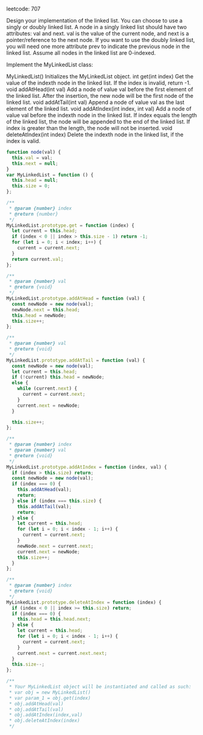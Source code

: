 leetcode: 707

Design your implementation of the linked list. You can choose to use a singly or doubly linked list.
A node in a singly linked list should have two attributes: val and next. val is the value of the current node, and next is a pointer/reference to the next node.
If you want to use the doubly linked list, you will need one more attribute prev to indicate the previous node in the linked list. Assume all nodes in the linked list are 0-indexed.

Implement the MyLinkedList class:

MyLinkedList() Initializes the MyLinkedList object.
int get(int index) Get the value of the indexth node in the linked list. If the index is invalid, return -1.
void addAtHead(int val) Add a node of value val before the first element of the linked list. After the insertion, the new node will be the first node of the linked list.
void addAtTail(int val) Append a node of value val as the last element of the linked list.
void addAtIndex(int index, int val) Add a node of value val before the indexth node in the linked list. If index equals the length of the linked list, the node will be appended to the end of the linked list. If index is greater than the length, the node will not be inserted.
void deleteAtIndex(int index) Delete the indexth node in the linked list, if the index is valid.

```js
function node(val) {
  this.val = val;
  this.next = null;
}
var MyLinkedList = function () {
  this.head = null;
  this.size = 0;
};

/**
 * @param {number} index
 * @return {number}
 */
MyLinkedList.prototype.get = function (index) {
  let current = this.head;
  if (index < 0 || index > this.size - 1) return -1;
  for (let i = 0; i < index; i++) {
    current = current.next;
  }
  return current.val;
};

/**
 * @param {number} val
 * @return {void}
 */
MyLinkedList.prototype.addAtHead = function (val) {
  const newNode = new node(val);
  newNode.next = this.head;
  this.head = newNode;
  this.size++;
};

/**
 * @param {number} val
 * @return {void}
 */
MyLinkedList.prototype.addAtTail = function (val) {
  const newNode = new node(val);
  let current = this.head;
  if (!current) this.head = newNode;
  else {
    while (current.next) {
      current = current.next;
    }
    current.next = newNode;
  }

  this.size++;
};

/**
 * @param {number} index
 * @param {number} val
 * @return {void}
 */
MyLinkedList.prototype.addAtIndex = function (index, val) {
  if (index > this.size) return;
  const newNode = new node(val);
  if (index === 0) {
    this.addAtHead(val);
    return;
  } else if (index === this.size) {
    this.addAtTail(val);
    return;
  } else {
    let current = this.head;
    for (let i = 0; i < index - 1; i++) {
      current = current.next;
    }
    newNode.next = current.next;
    current.next = newNode;
    this.size++;
  }
};

/**
 * @param {number} index
 * @return {void}
 */
MyLinkedList.prototype.deleteAtIndex = function (index) {
  if (index < 0 || index >= this.size) return;
  if (index === 0) {
    this.head = this.head.next;
  } else {
    let current = this.head;
    for (let i = 0; i < index - 1; i++) {
      current = current.next;
    }
    current.next = current.next.next;
  }
  this.size--;
};

/**
 * Your MyLinkedList object will be instantiated and called as such:
 * var obj = new MyLinkedList()
 * var param_1 = obj.get(index)
 * obj.addAtHead(val)
 * obj.addAtTail(val)
 * obj.addAtIndex(index,val)
 * obj.deleteAtIndex(index)
 */
```
